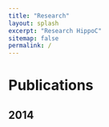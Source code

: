 ```yaml
---
title: "Research"
layout: splash
excerpt: "Research HippoC"
sitemap: false
permalink: /
---
```

<h1>Publications</h1>
<h2>2014</h2>

